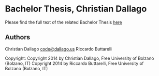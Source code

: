 Bachelor Thesis, Christian Dallago
=======================

Please find the full text of the related Bachelor Thesis [here](http://pro.unibz.it/library/thesis/00009574_26968.pdf)










## Authors
Christian Dallago <code@dallago.us>
Riccardo Buttarelli

Copyright:
Copyright 2014 by Christian Dallago, Free University of Bolzano (Bolzano, IT)
Copyright 2014 by Riccardo Buttarelli, Free University of Bolzano (Bolzano, IT)
